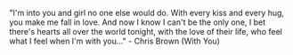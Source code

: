 "I'm into you and girl no one else would do.
 With every kiss and every hug, you make me fall in love.
 And now I know I can't be the only one, I bet there's hearts all over the world tonight, with the love of their life, who feel what I feel when I'm with you..."
	 - Chris Brown (With You) 